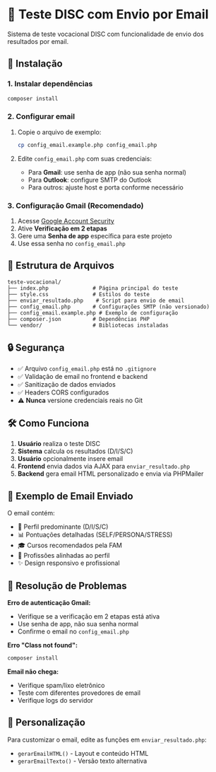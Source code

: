# 📧 Teste DISC com Envio por Email

Sistema de teste vocacional DISC com funcionalidade de envio dos resultados por email.

## 🚀 Instalação

### 1. Instalar dependências
```bash
composer install
```

### 2. Configurar email
1. Copie o arquivo de exemplo:
   ```bash
   cp config_email.example.php config_email.php
   ```

2. Edite `config_email.php` com suas credenciais:
   - Para **Gmail**: use senha de app (não sua senha normal)
   - Para **Outlook**: configure SMTP do Outlook  
   - Para outros: ajuste host e porta conforme necessário

### 3. Configuração Gmail (Recomendado)
1. Acesse [Google Account Security](https://myaccount.google.com/security)
2. Ative **Verificação em 2 etapas**
3. Gere uma **Senha de app** específica para este projeto
4. Use essa senha no `config_email.php`

## 📁 Estrutura de Arquivos

```
teste-vocacional/
├── index.php              # Página principal do teste
├── style.css              # Estilos do teste
├── enviar_resultado.php    # Script para envio de email
├── config_email.php       # Configurações SMTP (não versionado)
├── config_email.example.php # Exemplo de configuração
├── composer.json          # Dependências PHP
└── vendor/                # Bibliotecas instaladas
```

## 🔒 Segurança

- ✅ Arquivo `config_email.php` está no `.gitignore`
- ✅ Validação de email no frontend e backend
- ✅ Sanitização de dados enviados
- ✅ Headers CORS configurados
- ⚠️ **Nunca** versione credenciais reais no Git

## 🛠️ Como Funciona

1. **Usuário** realiza o teste DISC
2. **Sistema** calcula os resultados (D/I/S/C)
3. **Usuário** opcionalmente insere email
4. **Frontend** envia dados via AJAX para `enviar_resultado.php`
5. **Backend** gera email HTML personalizado e envia via PHPMailer

## 📧 Exemplo de Email Enviado

O email contém:
- 🎯 Perfil predominante (D/I/S/C)
- 📊 Pontuações detalhadas (SELF/PERSONA/STRESS)
- 🎓 Cursos recomendados pela FAM
- 💼 Profissões alinhadas ao perfil
- ✨ Design responsivo e profissional

## 🐛 Resolução de Problemas

**Erro de autenticação Gmail:**
- Verifique se a verificação em 2 etapas está ativa
- Use senha de app, não sua senha normal
- Confirme o email no `config_email.php`

**Erro "Class not found":**
```bash
composer install
```

**Email não chega:**
- Verifique spam/lixo eletrônico
- Teste com diferentes provedores de email
- Verifique logs do servidor

## 🔧 Personalização

Para customizar o email, edite as funções em `enviar_resultado.php`:
- `gerarEmailHTML()` - Layout e conteúdo HTML
- `gerarEmailTexto()` - Versão texto alternativa
